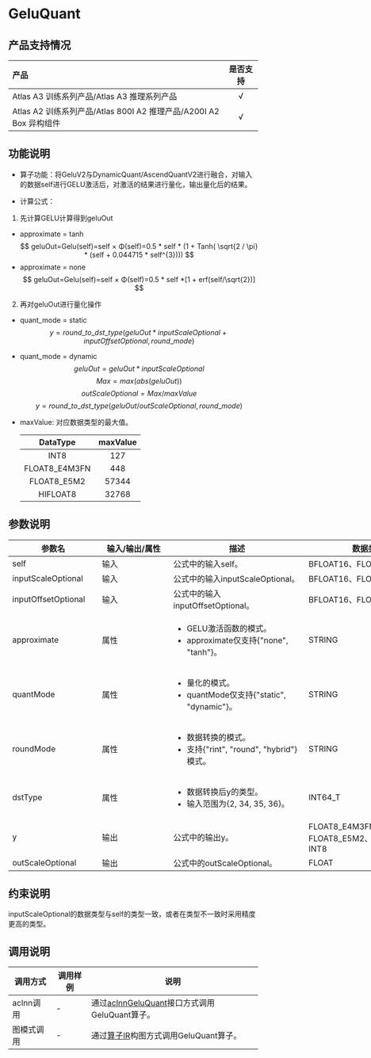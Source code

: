 # GeluQuant

## 产品支持情况

|产品             |  是否支持  |
|:-------------------------|:----------:|
|  <term>Atlas A3 训练系列产品/Atlas A3 推理系列产品</term>   |     √    |
|  <term>Atlas A2 训练系列产品/Atlas 800I A2 推理产品/A200I A2 Box 异构组件</term>     |     √    |

## 功能说明

- 算子功能：将GeluV2与DynamicQuant/AscendQuantV2进行融合，对输入的数据self进行GELU激活后，对激活的结果进行量化，输出量化后的结果。

- 计算公式：
1. 先计算GELU计算得到geluOut
  - approximate = tanh
  $$
  geluOut=Gelu(self)=self × Φ(self)=0.5 * self * (1 + Tanh( \sqrt{2 / \pi} * (self + 0.044715 * self^{3})))
  $$
  - approximate = none
  $$
   geluOut=Gelu(self)=self × Φ(self)=0.5 * self *[1 + erf(self/\sqrt{2})]
  $$
2. 再对geluOut进行量化操作
  - quant_mode = static
  $$
  y = round\_to\_dst\_type(geluOut * inputScaleOptional + inputOffsetOptional, round\_mode)
  $$
  - quant_mode = dynamic
    $$
    geluOut = geluOut * inputScaleOptional
    $$
    $$
    Max = max(abs(geluOut))
    $$
    $$
    outScaleOptional = Max/maxValue
    $$
    $$
    y = round\_to\_dst\_type(geluOut / outScaleOptional, round\_mode)
    $$

  - maxValue: 对应数据类型的最大值。

    |   DataType    | maxValue |
    | :-----------: | :------: |
    |     INT8      |  127    |
    | FLOAT8_E4M3FN |  448   |
    |  FLOAT8_E5M2  |  57344  |
    |   HIFLOAT8    |  32768   |

## 参数说明

<table style="undefined;table-layout: fixed; width: 970px"><colgroup>
  <col style="width: 181px">
  <col style="width: 144px">
  <col style="width: 273px">
  <col style="width: 256px">
  <col style="width: 116px">
  </colgroup>
  <thead>
    <tr>
      <th>参数名</th>
      <th>输入/输出/属性</th>
      <th>描述</th>
      <th>数据类型</th>
      <th>数据格式</th>
    </tr></thead>
  <tbody>
    <tr>
      <td>self</td>
      <td>输入</td>
      <td>公式中的输入self。</td>
      <td>BFLOAT16、FLOAT16、FLOAT</td>
      <td>ND</td>
    </tr>
    <tr>
      <td>inputScaleOptional</td>
      <td>输入</td>
      <td>公式中的输入inputScaleOptional。</td>
      <td>BFLOAT16、FLOAT16、FLOAT</td>
      <td>ND</td>
    </tr>
    <tr>
      <td>inputOffsetOptional</td>
      <td>输入</td>
      <td>公式中的输入inputOffsetOptional。</td>
      <td>BFLOAT16、FLOAT16、FLOAT</td>
      <td>ND</td>
    </tr>
    <tr>
      <td>approximate</td>
      <td>属性</td>
      <td><ul><li>GELU激活函数的模式。</li><li>approximate仅支持{"none", "tanh"}。</li></ul></td>
      <td>STRING</td>
      <td>-</td>
    </tr>
      <td>quantMode</td>
      <td>属性</td>
      <td><ul><li>量化的模式。</li><li>quantMode仅支持{"static", "dynamic"}。</li></ul></td>
      <td>STRING</td>
      <td>-</td>
    </tr>
      <td>roundMode</td>
      <td>属性</td>
      <td><ul><li>数据转换的模式。</li><li>支持{"rint", "round", "hybrid"}模式。</li></ul></td>
      <td>STRING</td>
      <td>-</td>
    </tr>
      <td>dstType</td>
      <td>属性</td>
      <td><ul><li>数据转换后y的类型。</li><li>输入范围为{2, 34, 35, 36}。</li></ul></td>
      <td>INT64_T</td>
      <td>-</td>
    </tr>
    <tr>
      <td>y</td>
      <td>输出</td>
      <td>公式中的输出y。</td>
      <td>FLOAT8_E4M3FN、FLOAT8_E5M2、HiFLOAT8、INT8</td>
      <td>ND</td>
    </tr>
    <tr>
      <td>outScaleOptional</td>
      <td>输出</td>
      <td>公式中的outScaleOptional。</td>
      <td>FLOAT</td>
      <td>ND</td>
    </tr>
  </tbody></table>

## 约束说明

inputScaleOptional的数据类型与self的类型一致，或者在类型不一致时采用精度更高的类型。

## 调用说明

| 调用方式 | 调用样例                                                                   | 说明                                                             |
|--------------|------------------------------------------------------------------------|----------------------------------------------------------------|
| aclnn调用 | - | 通过[aclnnGeluQuant](./docs/aclnnGeluQuant.md)接口方式调用GeluQuant算子。    |
| 图模式调用 | - | 通过[算子IR](./op_graph/gelu_quant_proto.h)构图方式调用GeluQuant算子。 |

<!-- [test_aclnn_gelu_quant](./examples/test_aclnn_gelu_quant.cpp)  -->

